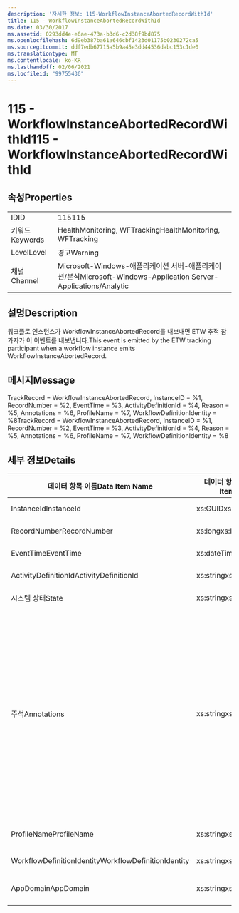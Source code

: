 ```yaml
---
description: '자세한 정보: 115-WorkflowInstanceAbortedRecordWithId'
title: 115 - WorkflowInstanceAbortedRecordWithId
ms.date: 03/30/2017
ms.assetid: 0293dd4e-e6ae-473a-b3d6-c2d38f9bd875
ms.openlocfilehash: 6d9eb387ba61a646cbf1423d01175b0230272ca5
ms.sourcegitcommit: ddf7edb67715a5b9a45e3dd44536dabc153c1de0
ms.translationtype: MT
ms.contentlocale: ko-KR
ms.lasthandoff: 02/06/2021
ms.locfileid: "99755436"
---
```

# <a name="115---workflowinstanceabortedrecordwithid"></a><span data-ttu-id="29e37-103">115 - WorkflowInstanceAbortedRecordWithId</span><span class="sxs-lookup"><span data-stu-id="29e37-103">115 - WorkflowInstanceAbortedRecordWithId</span></span>

## <a name="properties"></a><span data-ttu-id="29e37-104">속성</span><span class="sxs-lookup"><span data-stu-id="29e37-104">Properties</span></span>  
  
|||  
|-|-|  
|<span data-ttu-id="29e37-105">ID</span><span class="sxs-lookup"><span data-stu-id="29e37-105">ID</span></span>|<span data-ttu-id="29e37-106">115</span><span class="sxs-lookup"><span data-stu-id="29e37-106">115</span></span>|  
|<span data-ttu-id="29e37-107">키워드</span><span class="sxs-lookup"><span data-stu-id="29e37-107">Keywords</span></span>|<span data-ttu-id="29e37-108">HealthMonitoring, WFTracking</span><span class="sxs-lookup"><span data-stu-id="29e37-108">HealthMonitoring, WFTracking</span></span>|  
|<span data-ttu-id="29e37-109">Level</span><span class="sxs-lookup"><span data-stu-id="29e37-109">Level</span></span>|<span data-ttu-id="29e37-110">경고</span><span class="sxs-lookup"><span data-stu-id="29e37-110">Warning</span></span>|  
|<span data-ttu-id="29e37-111">채널</span><span class="sxs-lookup"><span data-stu-id="29e37-111">Channel</span></span>|<span data-ttu-id="29e37-112">Microsoft-Windows-애플리케이션 서버-애플리케이션/분석</span><span class="sxs-lookup"><span data-stu-id="29e37-112">Microsoft-Windows-Application Server-Applications/Analytic</span></span>|  
  
## <a name="description"></a><span data-ttu-id="29e37-113">설명</span><span class="sxs-lookup"><span data-stu-id="29e37-113">Description</span></span>  

 <span data-ttu-id="29e37-114">워크플로 인스턴스가 WorkflowInstanceAbortedRecord를 내보내면 ETW 추적 참가자가 이 이벤트를 내보냅니다.</span><span class="sxs-lookup"><span data-stu-id="29e37-114">This event is emitted by the ETW tracking participant when a workflow instance emits WorkflowInstanceAbortedRecord.</span></span>  
  
## <a name="message"></a><span data-ttu-id="29e37-115">메시지</span><span class="sxs-lookup"><span data-stu-id="29e37-115">Message</span></span>  

 <span data-ttu-id="29e37-116">TrackRecord = WorkflowInstanceAbortedRecord, InstanceID = %1, RecordNumber = %2, EventTime = %3, ActivityDefinitionId = %4, Reason = %5, Annotations = %6, ProfileName = %7, WorkflowDefinitionIdentity = %8</span><span class="sxs-lookup"><span data-stu-id="29e37-116">TrackRecord = WorkflowInstanceAbortedRecord, InstanceID = %1, RecordNumber = %2, EventTime = %3, ActivityDefinitionId = %4, Reason = %5,  Annotations = %6, ProfileName = %7, WorkflowDefinitionIdentity = %8</span></span>  
  
## <a name="details"></a><span data-ttu-id="29e37-117">세부 정보</span><span class="sxs-lookup"><span data-stu-id="29e37-117">Details</span></span>  
  
|<span data-ttu-id="29e37-118">데이터 항목 이름</span><span class="sxs-lookup"><span data-stu-id="29e37-118">Data Item Name</span></span>|<span data-ttu-id="29e37-119">데이터 항목 형식</span><span class="sxs-lookup"><span data-stu-id="29e37-119">Data Item Type</span></span>|<span data-ttu-id="29e37-120">설명</span><span class="sxs-lookup"><span data-stu-id="29e37-120">Description</span></span>|  
|--------------------|--------------------|-----------------|  
|<span data-ttu-id="29e37-121">InstanceId</span><span class="sxs-lookup"><span data-stu-id="29e37-121">InstanceId</span></span>|<span data-ttu-id="29e37-122">xs:GUID</span><span class="sxs-lookup"><span data-stu-id="29e37-122">xs:GUID</span></span>|<span data-ttu-id="29e37-123">워크플로의 인스턴스 ID</span><span class="sxs-lookup"><span data-stu-id="29e37-123">The instance id for the workflow</span></span>|  
|<span data-ttu-id="29e37-124">RecordNumber</span><span class="sxs-lookup"><span data-stu-id="29e37-124">RecordNumber</span></span>|<span data-ttu-id="29e37-125">xs:long</span><span class="sxs-lookup"><span data-stu-id="29e37-125">xs:long</span></span>|<span data-ttu-id="29e37-126">내보낸 레코드의 시퀀스 번호</span><span class="sxs-lookup"><span data-stu-id="29e37-126">The sequence number of the emitted record</span></span>|  
|<span data-ttu-id="29e37-127">EventTime</span><span class="sxs-lookup"><span data-stu-id="29e37-127">EventTime</span></span>|<span data-ttu-id="29e37-128">xs:dateTime</span><span class="sxs-lookup"><span data-stu-id="29e37-128">xs:dateTime</span></span>|<span data-ttu-id="29e37-129">이벤트를 내보낸 시간(UTC)</span><span class="sxs-lookup"><span data-stu-id="29e37-129">The time in UTC when the event was emitted</span></span>|  
|<span data-ttu-id="29e37-130">ActivityDefinitionId</span><span class="sxs-lookup"><span data-stu-id="29e37-130">ActivityDefinitionId</span></span>|<span data-ttu-id="29e37-131">xs:string</span><span class="sxs-lookup"><span data-stu-id="29e37-131">xs:string</span></span>|<span data-ttu-id="29e37-132">워크플로의 루트 활동 이름</span><span class="sxs-lookup"><span data-stu-id="29e37-132">The name of the root activity in the workflow</span></span>|  
|<span data-ttu-id="29e37-133">시스템 상태</span><span class="sxs-lookup"><span data-stu-id="29e37-133">State</span></span>|<span data-ttu-id="29e37-134">xs:string</span><span class="sxs-lookup"><span data-stu-id="29e37-134">xs:string</span></span>|<span data-ttu-id="29e37-135">워크플로의 현재 상태</span><span class="sxs-lookup"><span data-stu-id="29e37-135">The current state of the Workflow.</span></span>|  
|<span data-ttu-id="29e37-136">주석</span><span class="sxs-lookup"><span data-stu-id="29e37-136">Annotations</span></span>|<span data-ttu-id="29e37-137">xs:string</span><span class="sxs-lookup"><span data-stu-id="29e37-137">xs:string</span></span>|<span data-ttu-id="29e37-138">이 이벤트에 추가된 주석입니다.</span><span class="sxs-lookup"><span data-stu-id="29e37-138">The annotations that were added to this event.</span></span> <span data-ttu-id="29e37-139">값은 xml 요소에 a 형식으로 저장 됩니다 \<items> \< item name = "annotationName" type="System.String"> \</item> \</items> .</span><span class="sxs-lookup"><span data-stu-id="29e37-139">The values are stored in an xml element in the format \<items>\< item name = "annotationName" type="System.String">annotationValue\</item>\</items>.</span></span> <span data-ttu-id="29e37-140">주석을 지정 하지 않으면 문자열에가 포함 \<items/> 됩니다.</span><span class="sxs-lookup"><span data-stu-id="29e37-140">If no annotations are specified then the string contains \<items/>.</span></span> <span data-ttu-id="29e37-141">ETW 이벤트 크기는 ETW 버퍼 크기 또는 ETW 이벤트의 최대 페이로드에 따라 제한됩니다.</span><span class="sxs-lookup"><span data-stu-id="29e37-141">The ETW event size is limited by the ETW buffer size or the max payload for an ETW event.</span></span> <span data-ttu-id="29e37-142">이벤트 크기가 ETW 제한을 초과 하면 주석을 삭제 하 고 주석 값을 ...로 대체 하 여 이벤트를 자릅니다. \<items> \</items></span><span class="sxs-lookup"><span data-stu-id="29e37-142">If the size of the event exceeds the ETW limits, then the event is truncated by dropping the annotations and replacing the annotation value with \<items>...\</items>.</span></span>|  
|<span data-ttu-id="29e37-143">ProfileName</span><span class="sxs-lookup"><span data-stu-id="29e37-143">ProfileName</span></span>|<span data-ttu-id="29e37-144">xs:string</span><span class="sxs-lookup"><span data-stu-id="29e37-144">xs:string</span></span>|<span data-ttu-id="29e37-145">이 이벤트를 내보낸 이름 또는 추적 프로필</span><span class="sxs-lookup"><span data-stu-id="29e37-145">The name or the tracking profile that resulted in this event being emitted</span></span>|  
|<span data-ttu-id="29e37-146">WorkflowDefinitionIdentity</span><span class="sxs-lookup"><span data-stu-id="29e37-146">WorkflowDefinitionIdentity</span></span>|<span data-ttu-id="29e37-147">xs:string</span><span class="sxs-lookup"><span data-stu-id="29e37-147">xs:string</span></span>|<span data-ttu-id="29e37-148">워크플로 정의 ID입니다.</span><span class="sxs-lookup"><span data-stu-id="29e37-148">The workflow definition id</span></span>|  
|<span data-ttu-id="29e37-149">AppDomain</span><span class="sxs-lookup"><span data-stu-id="29e37-149">AppDomain</span></span>|<span data-ttu-id="29e37-150">xs:string</span><span class="sxs-lookup"><span data-stu-id="29e37-150">xs:string</span></span>|<span data-ttu-id="29e37-151">AppDomain.CurrentDomain.FriendlyName에서 반환되는 문자열입니다.</span><span class="sxs-lookup"><span data-stu-id="29e37-151">The string returned by AppDomain.CurrentDomain.FriendlyName.</span></span>|
